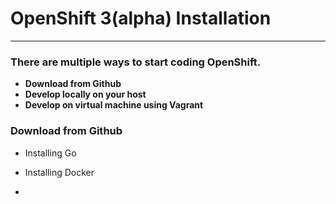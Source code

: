 # OpenShift 3(alpha) Installation

-----



### There are multiple ways to start coding OpenShift.

- **Download from Github**
- **Develop locally on your host**
- **Develop on virtual machine using Vagrant**


### Download from Github
- Installing Go
- Installing Docker

 






- 